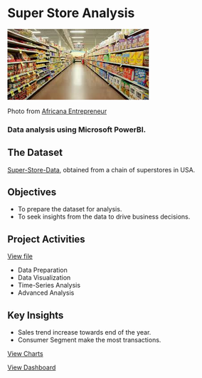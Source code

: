 # Super Store Analysis

![Supermarket](supermarket.jpeg)

Photo from [Africana Entrepreneur](https://africanaentrepreneur.com)

### Data analysis using Microsoft PowerBI.

## The Dataset 
[Super-Store-Data](Super-Store-Data.csv), obtained from a chain of superstores in USA.

## Objectives
- To prepare the dataset for analysis.
- To seek insights from the data to drive business decisions.

## Project Activities 

[View file](super-store-dashboard.pbix)
- Data Preparation
- Data Visualization
- Time-Series Analysis
- Advanced Analysis

## Key Insights
- Sales trend increase towards end of the year.
- Consumer Segment make the most transactions.

[View Charts](super-store-visuals.pdf)

[View Dashboard](https://1drv.ms/u/c/9b7db70b6eea3a13/EcunUoIb6FZOvRfngPVCA-kBSxXg8hwjidoGjTcv0m3nEw?e=yXj3go)
